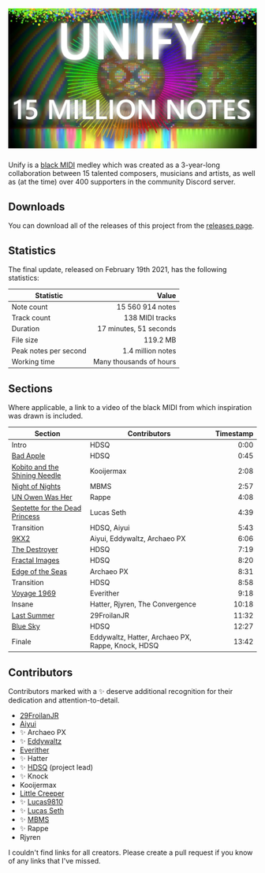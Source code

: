 # [![Unify - The Convergence](Images/Thumbnail.webp)](https://youtu.be/83CqPViJB0I)

Unify is a [black MIDI](https://en.wikipedia.org/wiki/Black_MIDI) medley which
was created as a 3-year-long collaboration between 15 talented composers,
musicians and artists, as well as (at the time) over 400 supporters in the
community Discord server.

## Downloads

You can download all of the releases of this project from the
[releases page](https://github.com/TheConvergenceProject/Unify/releases).

## Statistics

The final update, released on February 19th 2021, has the following statistics:

| Statistic             | Value                   |
|-----------------------|------------------------:|
| Note count            | 15 560 914 notes        |
| Track count           | 138 MIDI tracks         |
| Duration              | 17 minutes, 51 seconds  |
| File size             | 119.2 MB                |
| Peak notes per second | 1.4 million notes       |
| Working time          | Many thousands of hours |

## Sections

Where applicable, a link to a video of the black MIDI from which inspiration
was drawn is included.

| Section                        | Contributors | Timestamp  |
|--------------------------------|---------|------:|
| Intro                          | HDSQ    | 0:00  |
| [Bad Apple](https://youtu.be/NQPfYx0utvM) | HDSQ | 0:45  |
| [Kobito and the Shining Needle](https://youtu.be/mXDvEH72nAE) | Kooijermax | 2:08  |
| [Night of Nights](https://youtu.be/REV6N77XvlY) | MBMS | 2:57  |
| [UN Owen Was Her](https://youtu.be/GCIPZrwOBSU) | Rappe | 4:08  |
| [Septette for the Dead Princess](https://youtu.be/suUTVNrGGpM) | Lucas Seth | 4:39  |
| Transition                     | HDSQ, Aiyui | 5:43  |
| [9KX2](https://youtu.be/E7e36Yc3e3w) | Aiyui, Eddywaltz, Archaeo PX | 6:06  |
| [The Destroyer](https://youtu.be/Y778aWYmWNw) | HDSQ | 7:19  |
| [Fractal Images](https://youtu.be/1ckTRZyJdWQ) | HDSQ | 8:20  |
| [Edge of the Seas](https://youtu.be/2nVIzvVl2aQ) | Archaeo PX | 8:31  |
| Transition                     | HDSQ | 8:58  |
| [Voyage 1969](https://youtu.be/FDcTAu9bx7c) | Everither | 9:18  |
| Insane                         | Hatter, Rjyren, The Convergence | 10:18 |
| [Last Summer](https://youtu.be/ubm0wm-S7ys) | 29FroilanJR | 11:32 |
| [Blue Sky](https://youtu.be/r69AsoBI-YU) | HDSQ | 12:27 |
| Finale                         | Eddywaltz, Hatter, Archaeo PX, Rappe, Knock, HDSQ | 13:42 |

## Contributors

Contributors marked with a ✨ deserve additional recognition for their
dedication and attention-to-detail.

* [29FroilanJR](https://www.youtube.com/@29FroilanJR)
* [Aiyui](https://www.youtube.com/@aiyuui)
* ✨ Archaeo PX
* ✨ [Eddywaltz](https://www.youtube.com/@eddywaltz4848)
* [Everither](https://www.youtube.com/@Everither)
* ✨ Hatter
* ✨ [HDSQ](https://www.youtube.com/@HDSQ) (project lead)
* ✨ Knock
* Kooijermax
* [Little Creeper](https://www.youtube.com/@LC-02)
* ✨ [Lucas9810](https://www.youtube.com/@LucasMIDI)
* ✨ [Lucas Seth](https://www.youtube.com/@LucassSeth)
* ✨ [MBMS](https://www.youtube.com/@MBMS)
* ✨ Rappe
* Rjyren

I couldn't find links for all creators. Please create a pull request if you
know of any links that I've missed.
